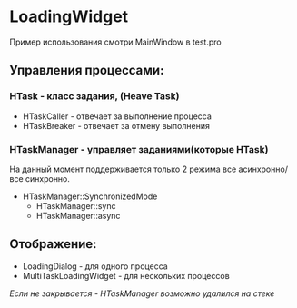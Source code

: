 # LoadingWidget

Пример использования смотри MainWindow в test.pro

## Управления процессами:
### HTask - класс задания, (Heave Task)
	
* HTaskCaller - отвечает за выполнение процесса
* HTaskBreaker - отвечает за отмену выполнения
		
	
### HTaskManager - управляет заданиями(которые HTask)
	
На данный момент поддерживается только 2 режима все асинхронно/все синхронно.
* HTaskManager::SynchronizedMode
	* HTaskManager::sync 
	* HTaskManager::async 
		
	
## Отображение:
* LoadingDialog - для одного процесса
* MultiTaskLoadingWidget - для нескольких процессов
	
_Если не закрывается - HTaskManager возможно удалился на стеке_
	
